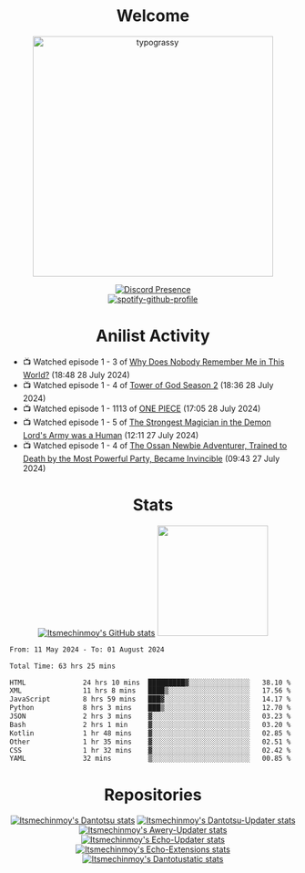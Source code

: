 <div align="center">

# Welcome
<a href="https://github.com/kawarimidoll/typograssy">
    <img alt="typograssy" src="https://typograssy.deno.dev/api?text=%E3%82%88%E3%81%86%E3%81%93%E3%81%9D%E3%81%BF%E3%81%AA%E3%81%95%E3%82%93%20-%20Itsmechinmoy--&&l0=none&l1=82d9d0&l2=027353&l3=038c4c&l4=01402e&bg=none&frame=none&speed=100&comment=" width="421.99">
</a>

[![Discord Presence](https://lanyard.cnrad.dev/api/523539866311720963?theme=dark&bg=Oe1116&animated=false&hideDiscrim=true&borderRadius=30px&hideActivity=whenNotUsed)](https://discord.com/users/523539866311720963)<br>
[![spotify-github-profile](https://spotify-github-profile.kittinanx.com/api/view?uid=31zczwoe3obxakjgkio7anubhkaq&cover_image=true&theme=novatorem&show_offline=true&background_color=121212&interchange=false&bar_color=53b14f&bar_color=ffffff&bar_color_cover=false)](https://spotify-github-profile.vercel.app/api/view?uid=31zczwoe3obxakjgkio7anubhkaq&redirect=true)
</div>

<div align="center">

# Anilist Activity
</div>
<!-- ANILIST_ACTIVITY:start -->

-   📺 Watched episode 1 - 3 of [Why Does Nobody Remember Me in This World?](https://anilist.co/anime/167419) (18:48 28 July 2024)
-   📺 Watched episode 1 - 4 of [Tower of God Season 2](https://anilist.co/anime/153406) (18:36 28 July 2024)
-   📺 Watched episode 1 - 1113 of [ONE PIECE](https://anilist.co/anime/21) (17:05 28 July 2024)
-   📺 Watched episode 1 - 5 of [The Strongest Magician in the Demon Lord's Army was a Human](https://anilist.co/anime/173584) (12:11 27 July 2024)
-   📺 Watched episode 1 - 4 of [The Ossan Newbie Adventurer, Trained to Death by the Most Powerful Party, Became Invincible](https://anilist.co/anime/163292) (09:43 27 July 2024)

<!-- ANILIST_ACTIVITY:end -->
<div align="center">
    
# Stats
[![Itsmechinmoy's GitHub stats](https://github-readme-stats.vercel.app/api?username=itsmechinmoy&show_icons=true&theme=algolia)](https://github.com/anuraghazra/github-readme-stats)
<img src="https://github-readme-stackoverflow.vercel.app/?userID=25004176&theme=dark" height="194"/>
</div>
<!--START_SECTION:waka-->

```txt
From: 11 May 2024 - To: 01 August 2024

Total Time: 63 hrs 25 mins

HTML              24 hrs 10 mins  █████████▓░░░░░░░░░░░░░░░   38.10 %
XML               11 hrs 8 mins   ████▒░░░░░░░░░░░░░░░░░░░░   17.56 %
JavaScript        8 hrs 59 mins   ███▓░░░░░░░░░░░░░░░░░░░░░   14.17 %
Python            8 hrs 3 mins    ███▒░░░░░░░░░░░░░░░░░░░░░   12.70 %
JSON              2 hrs 3 mins    ▓░░░░░░░░░░░░░░░░░░░░░░░░   03.23 %
Bash              2 hrs 1 min     ▓░░░░░░░░░░░░░░░░░░░░░░░░   03.20 %
Kotlin            1 hr 48 mins    ▓░░░░░░░░░░░░░░░░░░░░░░░░   02.85 %
Other             1 hr 35 mins    ▓░░░░░░░░░░░░░░░░░░░░░░░░   02.51 %
CSS               1 hr 32 mins    ▓░░░░░░░░░░░░░░░░░░░░░░░░   02.42 %
YAML              32 mins         ▒░░░░░░░░░░░░░░░░░░░░░░░░   00.85 %
```

<!--END_SECTION:waka-->
<div align="center">

# Repositories
[![Itsmechinmoy's Dantotsu stats](https://github-readme-stats.vercel.app/api/pin/?username=itsmechinmoy&repo=dantotsu&show_icons=true&theme=algolia&description_lines_count=1)](https://github.com/itsmechinmoy/dantotsu)
[![Itsmechinmoy's Dantotsu-Updater stats](https://github-readme-stats.vercel.app/api/pin/?username=itsmechinmoy&repo=dantotsu-updater&show_icons=true&theme=algolia&description_lines_count=1)](https://github.com/itsmechinmoy/dantotsu-updater)
[![Itsmechinmoy's Awery-Updater stats](https://github-readme-stats.vercel.app/api/pin/?username=itsmechinmoy&repo=awery-updater&show_icons=true&theme=algolia&description_lines_count=1)](https://github.com/itsmechinmoy/awery-updater)
[![Itsmechinmoy's Echo-Updater stats](https://github-readme-stats.vercel.app/api/pin/?username=itsmechinmoy&repo=echo-updater&show_icons=true&theme=algolia&description_lines_count=1)](https://github.com/itsmechinmoy/echo-updater)
[![Itsmechinmoy's Echo-Extensions stats](https://github-readme-stats.vercel.app/api/pin/?username=itsmechinmoy&repo=echo-extensions&show_icons=true&theme=algolia&description_lines_count=1)](https://github.com/itsmechinmoy/echo-extensions)
[![Itsmechinmoy's Dantotustatic stats](https://github-readme-stats.vercel.app/api/pin/?username=itsmechinmoy&repo=dantotustatic&show_icons=true&theme=algolia&description_lines_count=1)](https://github.com/itsmechinmoy/dantotustatic)
</div>
